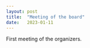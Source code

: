 ```yaml
---
layout: post
title:  "Meeting of the board"
date:   2023-01-11
---
```


<p class="intro"><span class="dropcap"> F</span>irst meeting of the organizers. </p>
<br>
<img width=450 src='https://raw.githubusercontent.com/ESTML/ESTML.github.io/assets/img/touring.jpg" alt=""> 

